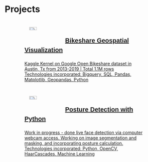 <style>
.flexContainer {
  flex-direction: column;
  flex-wrap: wrap;
  justify-content: center;
}

.project {
  display:flex;
  margin: 20px auto;
  padding: 20px;
  max-width: 75%;
  flex:1;
}

.project:hover {
  background-color: #eee;
  cursor: pointer;
}

h3 {
  font: bold 20px/1.5 Helvetica, Verdana, sans-serif;
}

div img {
  float: left;
  width: 25%;
  height: auto;
  padding: 0 20px 0 15px;
  position:relative;
}


@media only screen and (max-width: 850px) {
	.project p {
    padding-top: 50px;
    padding-left: 30px;
    padding-right: 30px;    
    }
    .project h3 {
    padding-top: 5%;
    }
}

@media only screen and (max-width: 680px) {
	.project p {
    padding-top: 45px;
    padding-left: 30px;
    padding-right: 30px;
    }
    .project h3 {
    padding-top: 5%;
    font-size: 16px;
    }
}

@media only screen and (max-width: 500px) {
	.project p {
    padding-top: 20px;
    padding-left: 30px;
    padding-right: 30px;
    }
    .project h3 {
    padding-top: 3%;
    font-size: 16px;
    }
}

</style>

# Projects


<div class = "flexContainer">

  <div class = "project">
    <a href="https://www.kaggle.com/dcstang/bqml-bikeshare-deep-dive">
    <img class="projImg" src="http://dcstang.github.io/assets/blog_pics/kaggleicon.jpg" >
    <h3>Bikeshare Geospatial Visualization</h3>
    <p>Kaggle Kernel on Google Open Bikeshare dataset in Austin, Tx from 2013-2019 | Total 1.1M rows<br>
        Technologies incorporated: Bigquery, SQL, Pandas, Matplotlib, Geopandas, Python </p>
    </a>
  </div>

  <div class = "project">
    <a href="https://github.com/dcstang/posture-detection">
    <img src="http://dcstang.github.io/assets/blog_pics/opencv_logo.png">
    <h3>Posture Detection with Python</h3>
    <p>Work in progress - done live face detection via computer webcam access. Working on image segmentation and masking, and incorporating posture calculation.
        Technologies incorporated: Python, OpenCV, HaarCascades, Machine Learning
      </p>
  </div>
</div>

<!--
<li>
  <img src="http://lorempixum.com/100/100/nature/3" >
  <h3>Smoke On The Water</h3>
  <p>Lorem ipsum dolor sit amet, consectetur adipiscing elit. Praesent euismod ultrices ante, ac laoreet nulla vestibulum adipiscing. Nam quis justo in augue auctor imperdiet.</p>
</li>

<li>
  <img src="http://lorempixum.com/100/100/nature/4" >
  <h3>Headline</h3>
  <p>Lorem ipsum dolor sit amet, consectetur adipiscing elit. Praesent euismod ultrices ante, ac laoreet nulla vestibulum adipiscing. Nam quis justo in augue auctor imperdiet.</p>
</li>
-->
